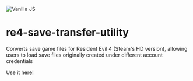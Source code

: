 ![Vanilla JS](http://vanilla-js.com/assets/button.png)  
# re4-save-transfer-utility

Converts save game files for Resident Evil 4 (Steam's HD version), allowing users to load save files originally created under different account credentials

Use it [here](https://nathanjrollins.github.io/re4-save-transfer-utility/)!
